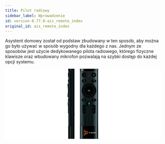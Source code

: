 ```yaml
---
title: Pilot radiowy
sidebar_label: Wprowadzenie
id: version-0.77.0-ais_remote_index
original_id: ais_remote_index
---
```


Asystent domowy został od podstaw zbudowany w ten sposób, aby można go było używać w sposób wygodny dla każdego z nas. Jednym ze sposobów jest użycie dedykowanego pilota radiowego, którego fizyczne klawisze oraz wbudowany mikrofon pozwalają na szybki dostęp do każdej opcji systemu.

![Pilot do asystenta](/img/en/remote/remote.png)
